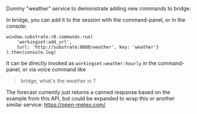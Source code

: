 Dummy "weather" service to demonstrate adding new commands to bridge.

In bridge, you can add it to the session with the command-panel, or in
the console:

```
window.substrate.r0.commands.run(
	'workingset:add_url',
	{url: 'http://substrate:8080/weather', key: 'weather'}
).then(console.log)
```

It can be directly invoked as `workingset:weather:hourly` in the command-panel,
or via voice command like

> bridge, what's the weather in <location>?

The forecast currently just returns a canned response based on the example from
this API, but could be expanded to wrap this or another similar service:
https://open-meteo.com/
